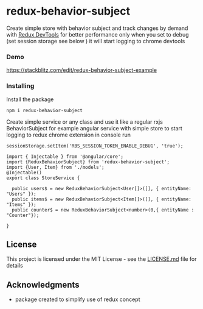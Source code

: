 # redux-behavior-subject

Create simple store with behavior subject and track changes by demand
with [Redux DevTools](https://chrome.google.com/webstore/detail/redux-devtools/lmhkpmbekcpmknklioeibfkpmmfibljd?hl=en)
for better performance only when you set to debug (set session storage see below ) it will start logging to chrome devtools

### Demo

https://stackblitz.com/edit/redux-behavior-subject-example

### Installing

Install the package

```
npm i redux-behavior-subject
```

Create simple service or any class and use it like a regular rxjs BehaviorSubject
for example angular service with simple store
to start logging to redux chrome extension in console run

```
sessionStorage.setItem('RBS_SESSION_TOKEN_ENABLE_DEBUG', 'true');
```

```
import { Injectable } from '@angular/core';
import {ReduxBehaviorSubject} from 'redux-behavior-subject';
import {User, Item} from './models';
@Injectable()
export class StoreService {

  public users$ = new ReduxBehaviorSubject<User[]>([], { entityName: "Users" });
  public items$ = new ReduxBehaviorSubject<Item[]>([], { entityName: "Items" });
  public counter$ = new ReduxBehaviorSubject<number>(0,{ entityName : "Counter"});

}
```

## License

This project is licensed under the MIT License - see the [LICENSE.md](LICENSE.md) file for details

## Acknowledgments

- package created to simplify use of redux concept
